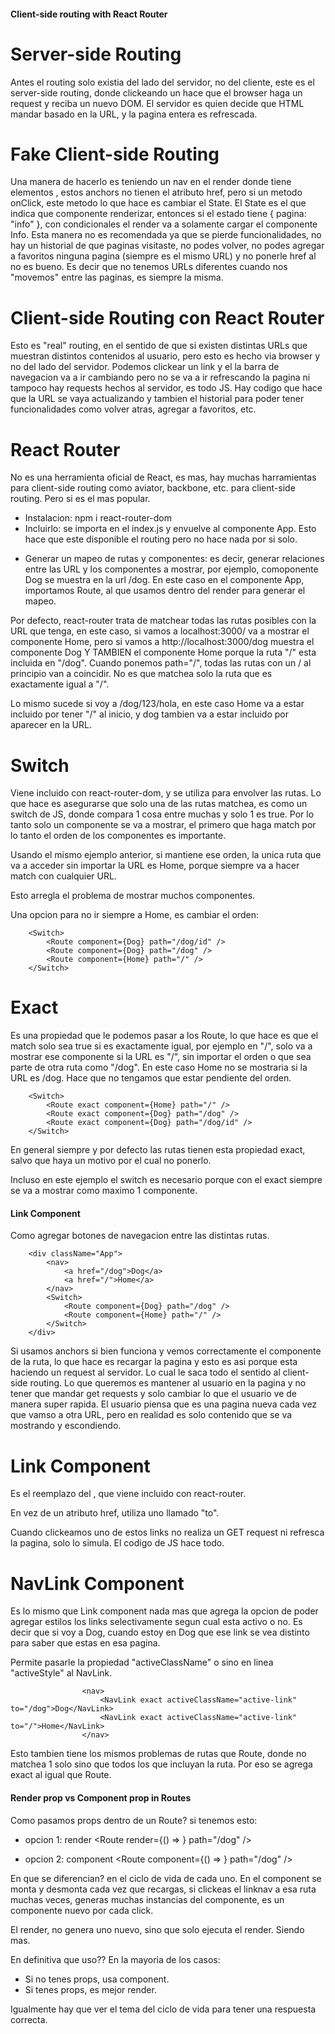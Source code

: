 #### Client-side routing with React Router

# Server-side Routing

Antes el routing solo existia del lado del servidor, no del cliente, este es el server-side routing, donde clickeando un <a> hace que el browser haga un request y reciba un nuevo DOM.
El servidor es quien decide que HTML mandar basado en la URL, y la pagina entera es refrescada.

# Fake Client-side Routing

Una manera de hacerlo es teniendo un nav en el render donde tiene elementos <a>, estos anchors no tienen el atributo href, pero si un metodo onClick, este metodo lo que hace es cambiar el State. El State es el que indica que componente renderizar, entonces si el estado tiene { pagina: "info" }, con condicionales el render va a solamente cargar el componente Info.
Esta manera no es recomendada ya que se pierde funcionalidades, no hay un historial de que paginas visitaste, no podes volver, no podes agregar a favoritos ninguna pagina (siempre es el mismo URL) y no ponerle href al <a> no es bueno.
Es decir que no tenemos URLs diferentes cuando nos "movemos" entre las paginas, es siempre la misma.

# Client-side Routing con React Router

Esto es "real" routing, en el sentido de que si existen distintas URLs que muestran distintos contenidos al usuario, pero esto es hecho via browser y no del lado del servidor.
Podemos clickear un link y el la barra de navegacion va a ir cambiando pero no se va a ir refrescando la pagina ni tampoco hay requests hechos al servidor, es todo JS.
Hay codigo que hace que la URL se vaya actualizando y tambien el historial para poder tener funcionalidades como volver atras, agregar a favoritos, etc.

# React Router

No es una herramienta oficial de React, es mas, hay muchas harramientas para client-side routing como aviator, backbone, etc. para client-side routing. Pero si es el mas popular.

-   Instalacion: npm i react-router-dom
-   Incluirlo: se importa en el index.js y envuelve al componente App. Esto hace que este disponible el routing pero no hace nada por si solo.

<script>
    import { BrowseRouter } from "react-router-dom";

    ReactDOM.render(
        <BrowserRouter>
            <App/>
        <BrowserRouter/>,
        document.getElementById("root")
    );
</script>

-   Generar un mapeo de rutas y componentes: es decir, generar relaciones entre las URL y los componentes a mostrar, por ejemplo, comoponente Dog se muestra en la url /dog.
    En este caso en el componente App, importamos Route, al que usamos dentro del render para generar el mapeo.

<script>
    import { Route } from "react-router-dom";

    class App extends Component {
        render() {
            return (
                <div>
                    <Route component={Home} path="/" />
                    <Route component={Dog} path="/dog" />
                    <Route component={Dog} path="/dog/id" />
                </div>
            )
        }
    }
</script>

Por defecto, react-router trata de matchear todas las rutas posibles con la URL que tenga, en este caso, si vamos a localhost:3000/ va a mostrar el componente Home, pero si vamos a http://localhost:3000/dog muestra el componente Dog Y TAMBIEN el componente Home porque la ruta "/" esta incluida en "/dog".
Cuando ponemos path="/", todas las rutas con un / al principio van a coincidir. No es que matchea solo la ruta que es exactamente igual a "/".

Lo mismo sucede si voy a /dog/123/hola, en este caso Home va a estar incluido por tener "/" al inicio, y dog tambien va a estar incluido por aparecer en la URL.

# Switch

Viene incluido con react-router-dom, y se utiliza para envolver las rutas.
Lo que hace es asegurarse que solo una de las rutas matchea, es como un switch de JS, donde compara 1 cosa entre muchas y solo 1 es true. Por lo tanto solo un componente se va a mostrar, el primero que haga match por lo tanto el orden de los componentes es importante.

Usando el mismo ejemplo anterior, si mantiene ese orden, la unica ruta que va a acceder sin importar la URL es Home, porque siempre va a hacer match con cualquier URL.

Esto arregla el problema de mostrar muchos componentes.

<script>
    import { Route, Switch } from "react-router-dom";

    class App extends Component {
        render() {
            return (
                <div>
                    <Switch>
                        <Route component={Home} path="/" />
                        <Route component={Dog} path="/dog" />
                        <Route component={Dog} path="/dog/id" />
                    </Switch>
                </div>
            )
        }
    }
</script>

Una opcion para no ir siempre a Home, es cambiar el orden:

        <Switch>
            <Route component={Dog} path="/dog/id" />
            <Route component={Dog} path="/dog" />
            <Route component={Home} path="/" />
        </Switch>

# Exact

Es una propiedad que le podemos pasar a los Route, lo que hace es que el match solo sea true si es exactamente igual, por ejemplo en "/", solo va a mostrar ese componente si la URL es "/", sin importar el orden o que sea parte de otra ruta como "/dog". En este caso Home no se mostraria si la URL es /dog.
Hace que no tengamos que estar pendiente del orden.

        <Switch>
            <Route exact component={Home} path="/" />
            <Route exact component={Dog} path="/dog" />
            <Route exact component={Dog} path="/dog/id" />
        </Switch>

En general siempre y por defecto las rutas tienen esta propiedad exact, salvo que haya un motivo por el cual no ponerlo.

Incluso en este ejemplo el switch es necesario porque con el exact siempre se va a mostrar como maximo 1 componente.

#### Link Component

Como agregar botones de navegacion entre las distintas rutas.

        <div className="App">
    		<nav>
    			<a href="/dog">Dog</a>
    			<a href="/">Home</a>
    		</nav>
    		<Switch>
    			<Route component={Dog} path="/dog" />
    			<Route component={Home} path="/" />
    		</Switch>
    	</div>

Si usamos anchors <a> si bien funciona y vemos correctamente el componente de la ruta, lo que hace es recargar la pagina y esto es asi porque esta haciendo un request al servidor. Lo cual le saca todo el sentido al client-side routing. Lo que queremos es mantener al usuario en la pagina y no tener que mandar get requests y solo cambiar lo que el usuario ve de manera super rapida.
El usuario piensa que es una pagina nueva cada vez que vamso a otra URL, pero en realidad es solo contenido que se va mostrando y escondiendo.

# Link Component

Es el reemplazo del <a>, que viene incluido con react-router.

En vez de un atributo href, utiliza uno llamado "to".

Cuando clickeamos uno de estos links no realiza un GET request ni refresca la pagina, solo lo simula. El codigo de JS hace todo.

<script>
    import { Route, Switch, Link } from "react-router-dom";

    class App extends Component {
        render() {
            return (
                <div>
                    <nav>
    			        <Link to="/dog">Dog</Link>
    			        <Link to="/">Home</Link>
    		        </nav>
                    <Switch>
                        <Route component={Home} path="/" />
                        <Route component={Dog} path="/dog" />
                        <Route component={Dog} path="/dog/id" />
                    </Switch>
                </div>
            )
        }
    }
</script>

# NavLink Component

Es lo mismo que Link component nada mas que agrega la opcion de poder agregar estilos los links selectivamente segun cual esta activo o no.
Es decir que si voy a Dog, cuando estoy en Dog que ese link se vea distinto para saber que estas en esa pagina.

Permite pasarle la propiedad "activeClassName" o sino en linea "activeStyle" al NavLink.

                    <nav>
    			        <NavLink exact activeClassName="active-link" to="/dog">Dog</NavLink>
    			        <NavLink exact activeClassName="active-link" to="/">Home</NavLink>
    		        </nav>

Esto tambien tiene los mismos problemas de rutas que Route, donde no matchea 1 solo sino que todos los que incluyan la ruta. Por eso se agrega exact al igual que Route.

#### Render prop vs Component prop in Routes

Como pasamos props dentro de un Route? si tenemos esto:

<Route component={Dog} path="/dog" />

-   opcion 1: render
    <Route render={() => <Dog nombre="tobi" />} path="/dog" />

-   opcion 2: component
    <Route component={() => <Dog nombre="tobi" />} path="/dog" />

En que se diferencian? en el ciclo de vida de cada uno.
En el component se monta y desmonta cada vez que recargas, si clickeas el linknav a esa ruta muchas veces, generas muchas instancias del componente, es un componente nuevo por cada click.

El render, no genera uno nuevo, sino que solo ejecuta el render. Siendo mas.

En definitiva que uso?? En la mayoria de los casos:

-   Si no tenes props, usa component.
-   Si tenes props, es mejor render.

Igualmente hay que ver el tema del ciclo de vida para tener una respuesta correcta.
